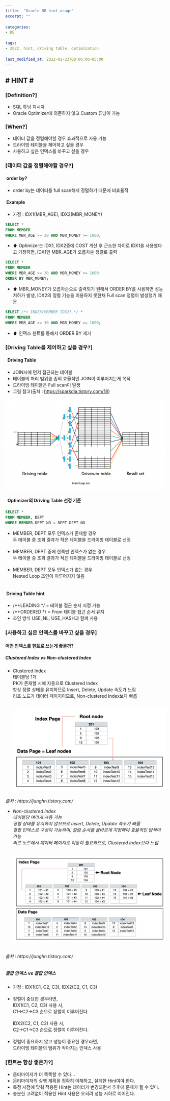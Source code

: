 ```yaml
---
title:  "Oracle DB hint usage"
excerpt: ""

categories:
- DB
  
tags:
- 2022, hint, driving table, optimization

last_modified_at: 2022-01-23T08:06:00-05:00
---
```


<h2> # HINT # </h2>

<h3> [Definition?] </h3>

- SQL 튜닝 지시자 <br>
- Oracle Optimizer에 의존하지 않고 Custom 튜닝이 가능

<h3> [When?] </h3>

- 데이터 값을 정렬해야할 경우 효과적으로 사용 가능<br>
- 드라이빙 테이블을 제어하고 싶을 경우<br>
- 사용하고 싶은 인덱스를 바꾸고 싶을 경우<br>

<h3> [데이터 값을 정렬해야할 경우?]</h3>
<h4> &nbsp;order by?</h4> 

- order by는 데이터를 full scan해서 정렬하기 때문에 비효율적

<h4> &nbsp;Example</h4> 

- 가정 : IDX1(MBR_AGE), IDX2(MBR_MONEY) <br>

~~~sql
SELECT *
FROM MEMBER
WHERE MBR_AGE >= 30 AND MBR_MONEY >= 1000;
~~~

- ⬆️ Optimizer는 IDX1, IDX2중에 COST 계산 후 근소한 차이로 IDX1을 사용했다고 가정하면, IDX1인 MBR_AGE가 오름차순 정렬로 출력<br>

~~~sql
SELECT *
FROM MEMBER
WHERE MBR_AGE >= 30 AND MBR_MONEY >= 1000
ORDER BY MBR_MONEY;
~~~

- ⬆️ MBR_MONEY가 오름차순으로 출력되기 원해서 ORDER BY를 사용하면 성능 저하가 발생, IDX2의 정렬 기능을 이용하지 못한채 Full scan 정렬이 발생했기 때문

~~~sql
SELECT /*+ INDEX(MEMBER IDX2) */ *
FROM MEMBER
WHERE MBR_AGE >= 30 AND MBR_MONEY >= 1000;
~~~

- ⬆️ 인덱스 힌트를 통해서 ORDER BY 제거


<h3> [Driving Table을 제어하고 싶을 경우?]</h3>
<h4> &nbsp; Driving Table </h4>

- JOIN시에 먼저 접근되는 테이블<br>
- 테이블의 처리 범위를 좁혀 효율적인 JOIN이 이루어지는게 목적<br>
- 드라이빙 테이블은 Full scan이 발생<br>
- 그림 참고(출처 : https://sparkdia.tistory.com/18)<br>

![](images/drvingtable_def.png)

<h4> &nbsp; Optimizer의 Driving Table 선정 기준</h4>

~~~sql
SELECT * 
FROM MEMBER, DEPT 
WHERE MEMBER.DEPT_NO = DEPT.DEPT_NO
~~~

- MEMBER, DEPT 모두 인덱스가 존재할 경우 <br>
두 테이블 중 조회 결과가 적은 테이블을 드라이빙 테이블로 선정 <br><br>
- MEMBER, DEPT 중에 한쪽만 인덱스가 없는 경우 <br>
두 테이블 중 조회 결과가 적은 테이블을 드라이빙 테이블로 선정 <br><br>
- MEMBER, DEPT 모두 인덱스가 없는 경우<br>
Nested Loop 조인이 이루어지지 않음 <br><br>

<h4> &nbsp;Driving Table hint </h4>

- /*+LEADING */ = 테이블 접근 순서 지정 가능
- /*+ORDERED */ = From 테이블 접근 순서 유지
- 조인 방식 USE_NL, USE_HASH과 함께 사용


<h3> [사용하고 싶은 인덱스를 바꾸고 싶을 경우]</h3>

<h4> 어떤 인덱스를 힌트로 쓰는게 좋을까?</h4>
<h5> Clustered Index vs Non-clustered Index </h5>

- Clustered Index<br>
테이블당 1개<br>
PK가 존재할 시에 자동으로 Clustered Index<br>
항상 정렬 상태를 유지하므로 Insert, Delete, Update 속도가 느림<br>
리프 노드가 데이터 페이지이므로, Non-clustered Index보다 빠름<br><br>

  ![](images/클러스터_인덱스.png)
<h6> 출처 : https://junghn.tistory.com/

- Non-clustered Index<br>
테이블당 여러개 사용 가능 <br>
정렬 상태를 유지하지 않으므로 Insert, Delete, Update 속도가 빠름<br>
결합 인덱스로 구성이 가능하며, 컬럼 순서를 올바르게 지정해야 효율적인 탐색이 가능<br>
리프 노드에서 데이터 페이지로 이동이 필요하므로, Clustered Index보다 느림<br><br>

  ![](images/논클러스터_인덱스.png)
<h6> 출처 : https://junghn.tistory.com/

<h5> 결합 인덱스 vs 결합 인덱스 </h5>

- 가정 : IDX1(C1, C2, C3), IDX2(C2, C1, C3)
<br><br>
- 정렬이 중요한 경우라면,<br> 
IDX1(C1, C2, C3) 사용 시, <br>
C1->C2->C3 순으로 정렬이 이루어진다. <br><br>
IDX2(C2, C1, C3) 사용 시,<br>
C2->C1->C3 순으로 정렬이 이루어진다.<br><br>
- 정렬이 중요하지 않고 성능이 중요한 경우라면,<br>
드라이빙 테이블의 범위가 작아지는 인덱스 사용


<h3> [힌트는 항상 좋은가?] </h3>

- 옵티마이저가 더 똑똑할 수 있다...
- 옵티마이저의 실행 계획을 정확히 이해하고, 설계한 Hint여야 한다.
- 특정 시점에 맞춰 적용된 Hint는 데이터가 변경되면서 추후에 문제가 될 수 있다.
- 충분한 고려없이 적용한 Hint 사용은 오히려 성능 저하로 이어진다.



